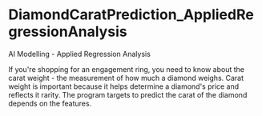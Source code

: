 # DiamondCaratPrediction_AppliedRegressionAnalysis
AI Modelling - Applied Regression Analysis

If you're shopping for an engagement ring, you need to know about the carat weight - the measurement of how much a diamond weighs. Carat weight is important because it helps determine a diamond's price and reflects it rarity. The program targets to predict the carat of the diamond depends on the features.
